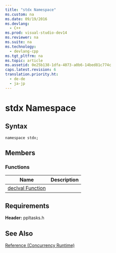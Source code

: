 ```yaml
---
title: "stdx Namespace"
ms.custom: na
ms.date: 09/19/2016
ms.devlang: 
  - C++
ms.prod: visual-studio-dev14
ms.reviewer: na
ms.suite: na
ms.technology: 
  - devlang-cpp
ms.tgt_pltfrm: na
ms.topic: article
ms.assetid: 0e25b138-1dfa-4073-a0b6-14bed81c774c
caps.latest.revision: 6
translation.priority.ht: 
  - de-de
  - ja-jp
---
```

# stdx Namespace
## Syntax  
  
```  
namespace stdx;  
```  
  
## Members  
  
### Functions  
  
|Name|Description|  
|----------|-----------------|  
|[declval Function](../vs140/declval-Function.md)||  
  
## Requirements  
 **Header:** ppltasks.h  
  
## See Also  
 [Reference (Concurrency Runtime)](../vs140/Reference--Concurrency-Runtime-.md)